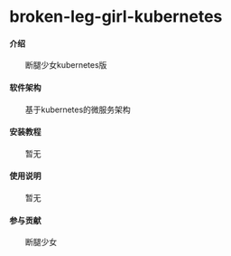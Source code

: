 # broken-leg-girl-kubernetes

#### 介绍
  &emsp;&emsp;断腿少女kubernetes版

#### 软件架构

  &emsp;&emsp;基于kubernetes的微服务架构


#### 安装教程

  &emsp;&emsp;暂无

#### 使用说明

  &emsp;&emsp;暂无

#### 参与贡献

  &emsp;&emsp;断腿少女

